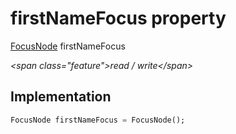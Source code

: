 


# firstNameFocus property







[FocusNode](https:api.flutter.dev/flutter/widgets/FocusNode-class.html) firstNameFocus
  
_\<span class="feature"\>read / write\</span\>_






## Implementation

```dart
FocusNode firstNameFocus = FocusNode();
```







